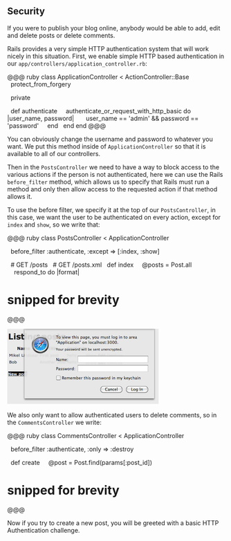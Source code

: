 ## Security

If you were to publish your blog online, anybody would be able to add, edit and delete posts or delete comments.

Rails provides a very simple HTTP authentication system that will work nicely in this situation. First, we enable simple HTTP based authentication in our `app/controllers/application_controller.rb`:

@@@ ruby
class ApplicationController < ActionController::Base
  protect_from_forgery

  private

  def authenticate
    authenticate_or_request_with_http_basic do |user_name, password|
      user_name == 'admin' && password == 'password'
    end
  end
end
@@@

You can obviously change the username and password to whatever you want. We put this method inside of `ApplicationController` so that it is available to all of our controllers.

Then in the `PostsController` we need to have a way to block access to the various actions if the person is not authenticated, here we can use the Rails `before_filter` method, which allows us to specify that Rails must run a method and only then allow access to the requested action if that method allows it.

To use the before filter, we specify it at the top of our `PostsController`, in this case, we want the user to be authenticated on every action, except for `index` and `show`, so we write that:

@@@ ruby
class PostsController < ApplicationController

  before_filter :authenticate, :except => [:index, :show]

  # GET /posts
  # GET /posts.xml
  def index
    @posts = Post.all
    respond_to do |format|
# snipped for brevity
@@@

<p class="figure">
	<img src="../images/challenge.png" alt="Basic Auth challenge window" />
</p>

We also only want to allow authenticated users to delete comments, so in the `CommentsController` we write:

@@@ ruby
class CommentsController < ApplicationController

  before_filter :authenticate, :only => :destroy

  def create
    @post = Post.find(params[:post_id])
# snipped for brevity
@@@

Now if you try to create a new post, you will be greeted with a basic HTTP Authentication challenge.
